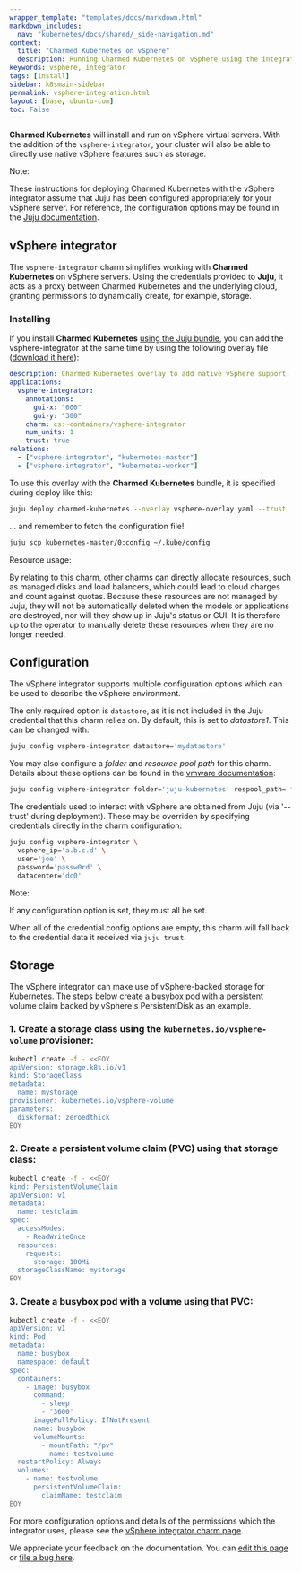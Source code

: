 ```yaml
---
wrapper_template: "templates/docs/markdown.html"
markdown_includes:
  nav: "kubernetes/docs/shared/_side-navigation.md"
context:
  title: "Charmed Kubernetes on vSphere"
  description: Running Charmed Kubernetes on vSphere using the integrator.
keywords: vsphere, integrator
tags: [install]
sidebar: k8smain-sidebar
permalink: vsphere-integration.html
layout: [base, ubuntu-com]
toc: False
---
```


**Charmed Kubernetes** will install and run on vSphere virtual servers.
With the addition of the `vsphere-integrator`, your cluster will also be able
to directly use native vSphere features such as storage.

<div class="p-notification--information is-inline">
  <div class="p-notification__content">
    <span class="p-notification__title">Note:</span>
    <p class="p-notification__message">These instructions for deploying Charmed Kubernetes with the vSphere integrator assume that Juju has been configured appropriately for your vSphere server. For reference, the configuration options may be found in the <a href="https://juju.is/docs/olm/vmware-vsphere" >Juju documentation</a>.</p>
  </div>
</div>

## vSphere integrator

The `vsphere-integrator` charm simplifies working with **Charmed Kubernetes** on
vSphere servers. Using the credentials provided to **Juju**, it acts as a proxy between
Charmed Kubernetes and the underlying cloud, granting permissions to
dynamically create, for example, storage.

### Installing

If you install **Charmed Kubernetes** [using the Juju bundle][install],
you can add the vsphere-integrator at the same time by using the following
overlay file ([download it here][asset-vsphere-overlay]):

```yaml
description: Charmed Kubernetes overlay to add native vSphere support.
applications:
  vsphere-integrator:
    annotations:
      gui-x: "600"
      gui-y: "300"
    charm: cs:~containers/vsphere-integrator
    num_units: 1
    trust: true
relations:
  - ["vsphere-integrator", "kubernetes-master"]
  - ["vsphere-integrator", "kubernetes-worker"]
```

To use this overlay with the **Charmed Kubernetes** bundle, it is specified
during deploy like this:

```bash
juju deploy charmed-kubernetes --overlay vsphere-overlay.yaml --trust
```

... and remember to fetch the configuration file!

```bash
juju scp kubernetes-master/0:config ~/.kube/config
```

<div class="p-notification--caution is-inline">
  <div class="p-notification__content">
    <span class="p-notification__title">Resource usage:</span>
    <p class="p-notification__message">By relating to this charm, other charms can directly allocate resources, such as managed disks and load balancers, which could lead to cloud charges and
    count against quotas. Because these resources are not managed by Juju, they
    will not be automatically deleted when the models or applications are
    destroyed, nor will they show up in Juju's status or GUI. It is therefore up
    to the operator to manually delete these resources when they are no longer
    needed.</p>
  </div>
</div>

## Configuration

The vSphere integrator supports multiple configuration options which can be
used to describe the vSphere environment.

The only required option is `datastore`, as it is not included in the Juju
credential that this charm relies on. By default, this is set to _datastore1_.
This can be changed with:

```bash
juju config vsphere-integrator datastore='mydatastore'
```

You may also configure a _folder_ and _resource pool path_ for this charm.
Details about these options can be found in the [vmware documentation][]:

```bash
juju config vsphere-integrator folder='juju-kubernetes' respool_path='foo'
```

The credentials used to interact with vSphere are obtained from Juju
(via '--trust' during deployment). These may be overriden by specifying
credentials directly in the charm configuration:

```bash
juju config vsphere-integrator \
  vsphere_ip='a.b.c.d' \
  user='joe' \
  password='passw0rd' \
  datacenter='dc0'
```

<div class="p-notification--information is-inline">
  <div class="p-notification__content">
    <span class="p-notification__title">Note:</span>
    <p class="p-notification__message">If any configuration option is set, they must all be set.</p>
  </div>
</div>

When all of the credential config options are empty, this charm will fall
back to the credential data it received via `juju trust`.

## Storage

The vSphere integrator can make use of vSphere-backed storage for Kubernetes.
The steps below create a busybox pod with a persistent volume claim backed by
vSphere's PersistentDisk as an example.

### 1. Create a storage class using the `kubernetes.io/vsphere-volume` provisioner:

```bash
kubectl create -f - <<EOY
apiVersion: storage.k8s.io/v1
kind: StorageClass
metadata:
  name: mystorage
provisioner: kubernetes.io/vsphere-volume
parameters:
  diskformat: zeroedthick
EOY
```

### 2. Create a persistent volume claim (PVC) using that storage class:

```bash
kubectl create -f - <<EOY
kind: PersistentVolumeClaim
apiVersion: v1
metadata:
  name: testclaim
spec:
  accessModes:
    - ReadWriteOnce
  resources:
    requests:
      storage: 100Mi
  storageClassName: mystorage
EOY
```

### 3. Create a busybox pod with a volume using that PVC:

```bash
kubectl create -f - <<EOY
apiVersion: v1
kind: Pod
metadata:
  name: busybox
  namespace: default
spec:
  containers:
    - image: busybox
      command:
        - sleep
        - "3600"
      imagePullPolicy: IfNotPresent
      name: busybox
      volumeMounts:
        - mountPath: "/pv"
          name: testvolume
  restartPolicy: Always
  volumes:
    - name: testvolume
      persistentVolumeClaim:
        claimName: testclaim
EOY
```

For more configuration options and details of the permissions which the integrator uses,
please see the [vSphere integrator charm page][vsphere-integrator].

<!-- LINKS -->

[asset-vsphere-overlay]: https://raw.githubusercontent.com/charmed-kubernetes/bundle/main/overlays/vsphere-overlay.yaml
[storage]: /kubernetes/docs/storage
[vsphere-integrator]: /kubernetes/docs/charm-vsphere-integrator
[vsphere-juju]: https://juju.is/docs/olm/vmware-vsphere
[install]: /kubernetes/docs/install-manual
[vmware documentation]: https://vmware.github.io/vsphere-storage-for-kubernetes/documentation/existing.html

<!-- FEEDBACK -->
<div class="p-notification--information">
  <div class="p-notification__content">
    <p class="p-notification__message">We appreciate your feedback on the documentation. You can
    <a href="https://github.com/charmed-kubernetes/kubernetes-docs/edit/main/pages/k8s/vsphere-integration.md" >edit this page</a>
    or
    <a href="https://github.com/charmed-kubernetes/kubernetes-docs/issues/new" >file a bug here</a>.</p>
  </div>
</div>
